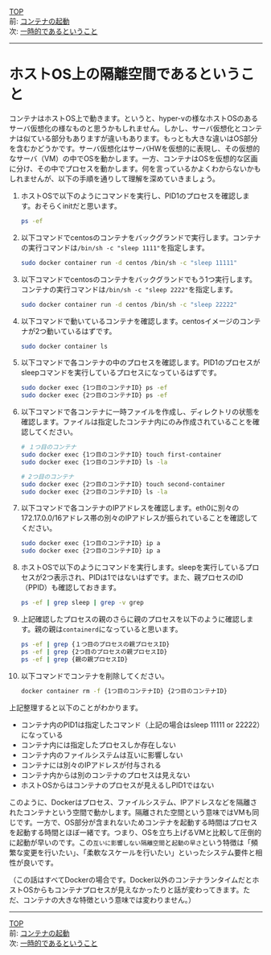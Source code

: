 [TOP](../README.md)   
前: [コンテナの起動](./container-run.md)  
次: [一時的であるということ](./container-feature-ephemeral.md)  

---

# ホストOS上の隔離空間であるということ

コンテナはホストOS上で動きます。というと、hyper-vの様なホストOSのあるサーバ仮想化の様なものと思うかもしれません。しかし、サーバ仮想化とコンテナは似ている部分もありますが違いもあります。もっとも大きな違いはOS部分を含むかどうかです。サーバ仮想化はサーバHWを仮想的に表現し、その仮想的なサーバ（VM）の中でOSを動かします。一方、コンテナはOSを仮想的な区画に分け、その中でプロセスを動かします。何を言っているかよくわからないかもしれませんが、以下の手順を通りして理解を深めていきましょう。

1. ホストOSで以下のようにコマンドを実行し、PID1のプロセスを確認します。おそらくinitだと思います。
   ``` sh
   ps -ef
   ```

2. 以下コマンドでcentosのコンテナをバックグランドで実行します。コンテナの実行コマンドは``/bin/sh -c "sleep 1111"``を指定します。
   ``` sh
   sudo docker container run -d centos /bin/sh -c "sleep 11111"
   ```

3. 以下コマンドでcentosのコンテナをバックグランドでもう1つ実行します。コンテナの実行コマンドは``/bin/sh -c "sleep 2222"``を指定します。
   ``` sh
   sudo docker container run -d centos /bin/sh -c "sleep 22222"
   ```

4. 以下コマンドで動いているコンテナを確認します。centosイメージのコンテナが2つ動いているはずです。
   ``` sh
   sudo docker container ls
   ```

5. 以下コマンドで各コンテナの中のプロセスを確認します。PID1のプロセスがsleepコマンドを実行しているプロセスになっているはずです。
   ``` sh
   sudo docker exec {1つ目のコンテナID} ps -ef
   sudo docker exec {2つ目のコンテナID} ps -ef
   ```

6. 以下コマンドで各コンテナに一時ファイルを作成し、ディレクトリの状態を確認します。ファイルは指定したコンテナ内にのみ作成されていることを確認してください。
   ``` sh
   # １つ目のコンテナ
   sudo docker exec {1つ目のコンテナID} touch first-container
   sudo docker exec {1つ目のコンテナID} ls -la

   # 2つ目のコンテナ
   sudo docker exec {2つ目のコンテナID} touch second-container
   sudo docker exec {2つ目のコンテナID} ls -la
   ```

7. 以下コマンドで各コンテナのIPアドレスを確認します。eth0に別々の172.17.0.0/16アドレス帯の別々のIPアドレスが振られていることを確認してください。
   ``` sh
   sudo docker exec {1つ目のコンテナID} ip a
   sudo docker exec {2つ目のコンテナID} ip a
   ```

8. ホストOSで以下のようにコマンドを実行します。sleepを実行しているプロセスが2つ表示され、PIDは1ではないはずです。また、親プロセスのID（PPID）も確認しておきます。
   ``` sh
   ps -ef | grep sleep | grep -v grep
   ```

9. 上記確認したプロセスの親のさらに親のプロセスを以下のように確認します。親の親は``containerd``になっていると思います。
   ``` sh
   ps -ef | grep {１つ目のプロセスの親プロセスID}
   ps -ef | grep {2つ目のプロセスの親プロセスID}
   ps -ef | grep {親の親プロセスID}
   ```

10. 以下コマンドでコンテナを削除してください。
    ``` sh
    docker container rm -f {1つ目のコンテナID} {2つ目のコンテナID}
    ```

上記整理すると以下のことがわかります。
- コンテナ内のPID1は指定したコマンド（上記の場合はsleep 11111 or 22222）になっている
- コンテナ内には指定したプロセスしか存在しない
- コンテナ内のファイルシステムは互いに影響しない
- コンテナには別々のIPアドレスが付与される
- コンテナ内からは別のコンテナのプロセスは見えない
- ホストOSからはコンテナのプロセスが見えるしPID1ではない

このように、Dockerはプロセス、ファイルシステム、IPアドレスなどを隔離されたコンテナという空間で動かします。隔離された空間という意味ではVMも同じです。一方で、OS部分が含まれないためコンテナを起動する時間はプロセスを起動する時間とほぼ一緒です。つまり、OSを立ち上げるVMと比較して圧倒的に起動が早いのです。この``互いに影響しない隔離空間``と``起動の早さ``という特徴は「頻繁な変更を行いたい」、「柔軟なスケールを行いたい」といったシステム要件と相性が良いです。

（この話はすべてDockerの場合です。Docker以外のコンテナランタイムだとホストOSからもコンテナプロセスが見えなかったりと話が変わってきます。ただ、コンテナの大きな特徴という意味では変わりません。）

---

[TOP](../README.md)   
前: [コンテナの起動](./container-run.md)  
次: [一時的であるということ](./container-feature-ephemeral.md)  
